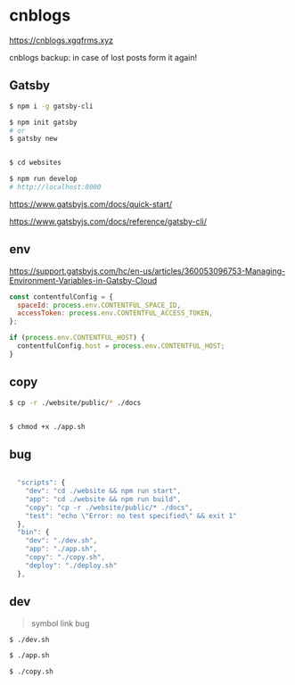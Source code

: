 # cnblogs

https://cnblogs.xgqfrms.xyz

cnblogs backup: in case of lost posts form it again!


## Gatsby

```sh
$ npm i -g gatsby-cli

$ npm init gatsby
# or
$ gatsby new


$ cd websites

$ npm run develop
# http://localhost:8000

```

https://www.gatsbyjs.com/docs/quick-start/

https://www.gatsbyjs.com/docs/reference/gatsby-cli/

## env

https://support.gatsbyjs.com/hc/en-us/articles/360053096753-Managing-Environment-Variables-in-Gatsby-Cloud

```js
const contentfulConfig = {
  spaceId: process.env.CONTENTFUL_SPACE_ID,
  accessToken: process.env.CONTENTFUL_ACCESS_TOKEN,
};

if (process.env.CONTENTFUL_HOST) {
  contentfulConfig.host = process.env.CONTENTFUL_HOST;
}


```


## copy

```sh
$ cp -r ./website/public/* ./docs

```

```sh

$ chmod +x ./app.sh

```

## bug

```js

  "scripts": {
    "dev": "cd ./website && npm run start",
    "app": "cd ./website && npm run build",
    "copy": "cp -r ./website/public/* ./docs",
    "test": "echo \"Error: no test specified\" && exit 1"
  },
  "bin": {
    "dev": "./dev.sh",
    "app": "./app.sh",
    "copy": "./copy.sh",
    "deploy": "./deploy.sh"
  },

```

## dev

> symbol link bug

```sh
$ ./dev.sh

$ ./app.sh

$ ./copy.sh

```